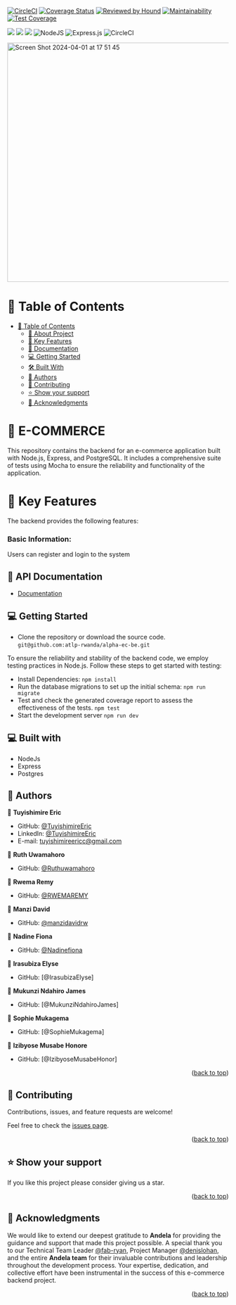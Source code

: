 [![CircleCI](https://dl.circleci.com/status-badge/img/gh/atlp-rwanda/alpha-ec-be/tree/develop.svg?style=svg)](https://dl.circleci.com/status-badge/redirect/gh/atlp-rwanda/alpha-ec-be/tree/develop)
[![Coverage Status](https://coveralls.io/repos/github/atlp-rwanda/alpha-ec-be/badge.svg)](https://coveralls.io/github/atlp-rwanda/alpha-ec-be)
[![Reviewed by Hound](https://img.shields.io/badge/Reviewed_by-Hound-8E64B0.svg)](https://houndci.com)
[![Maintainability](https://api.codeclimate.com/v1/badges/ff7b5120f00838b17f66/maintainability)](https://codeclimate.com/github/atlp-rwanda/alpha-ec-be/maintainability)
[![Test Coverage](https://api.codeclimate.com/v1/badges/ff7b5120f00838b17f66/test_coverage)](https://codeclimate.com/github/atlp-rwanda/alpha-ec-be/test_coverage)



![](https://img.shields.io/badge/Maintained-Yes-green)
![](https://img.shields.io/badge/Pull_Requests-Accepting-green)
![](https://img.shields.io/badge/Contributions-Accepting-cyan)
![NodeJS](https://img.shields.io/badge/node.js-6DA55F?style=for-the-badge&logo=node.js&logoColor=white) ![Express.js](https://img.shields.io/badge/express.js-%23404d59.svg?style=for-the-badge&logo=express&logoColor=%2361DAFB) ![CircleCI](https://img.shields.io/badge/circle%20ci-%23161616.svg?style=for-the-badge&logo=circleci&logoColor=white)

<div align="left">
  <img width="544" alt="Screen Shot 2024-04-01 at 17 51 45" src="https://github.com/atlp-rwanda/alpha-ec-be/assets/102757126/a79b2b93-2fcc-4909-a663-598d4339ba80">
</div>


<a name="readme-top"></a>

<!-- TABLE OF CONTENTS -->

# 📗 Table of Contents

- [📗 Table of Contents](#-table-of-contents)
  - [📖 About Project](#-about-project-)
  - [🧾 Key Features ](#-key-features-)
  - [🚀 Documentation ](#-documentation-)
  - [💻 Getting Started ](#-getting-started-)
  - [🛠 Built With ](#-built-with)
  - [👥 Authors ](#-authors-)
  - [🤝 Contributing ](#-contributing-)
  - [⭐️ Show your support ](#️-show-your-support-)
  - [🙏 Acknowledgments ](#-acknowledgments-)

<!-- PROJECT DESCRIPTION -->

# 📖 E-COMMERCE<a name="about-project"></a>

This repository contains the backend for an e-commerce application built with Node.js, Express, and PostgreSQL. It includes a comprehensive suite of tests using Mocha to ensure the reliability and functionality of the application.


# 🧾 Key Features <a name="key-features"></a>

The backend provides the following features:

### Basic Information:

Users can register and login to the system

## 🚀 API Documentation <a name="documentation"></a>

- [Documentation](https://alpha-ec-be.onrender.com/swagger/)

<!-- GETTING STARTED -->

## 💻 Getting Started <a name="getting-started"></a>

- Clone the repository or download the source code.
  `git@github.com:atlp-rwanda/alpha-ec-be.git`

To ensure the reliability and stability of the backend code, we employ testing practices in Node.js. Follow these steps to get started with testing:

- Install Dependencies:
  `npm install`
- Run the database migrations to set up the initial schema:
  `npm run migrate`
- Test and check the generated coverage report to assess the effectiveness of the tests.
  `npm test`
- Start the development server
  `npm run dev`

## 💻 Built with <a name="built-with-"></a>

- NodeJs
- Express
- Postgres

## 👥 Authors <a name="authors"></a>

👤 **Tuyishimire Eric**

- GitHub: [@TuyishimireEric](https://github.com/TuyishimireEric)
- LinkedIn: [@TuyishimireEric](https://www.linkedin.com/in/TuyishimireEric/)
- E-mail: <a href="mailto:tuyishimireericc@gmail.com">tuyishimireericc@gmail.com</a>

👤 **Ruth Uwamahoro**

- GitHub: [@Ruthuwamahoro](https://github.com/Ruthuwamahoro)

👤 **Rwema Remy**

- GitHub: [@RWEMAREMY](https://github.com/RWEMAREMY)

👤 **Manzi David**

- GitHub: [@manzidavidrw](https://github.com/manzidavidrw)

👤 **Nadine Fiona**

- GitHub: [@Nadinefiona](https://github.com/Nadinefiona)

👤 **Irasubiza Elyse**

- GitHub: [@IrasubizaElyse]

👤 **Mukunzi Ndahiro James**

- GitHub: [@MukunziNdahiroJames]

👤 **Sophie Mukagema**

- GitHub: [@SophieMukagema]

👤 **Izibyose Musabe Honore**

- GitHub: [@IzibyoseMusabeHonor]

<p align="right">(<a href="#readme-top">back to top</a>)</p>

<!-- FUTURE FEATURES -->

## 🤝 Contributing <a name="contributing"></a>

Contributions, issues, and feature requests are welcome!

Feel free to check the [issues page](https://github.com/atlp-rwanda/alpha-ec-be/issues).

<p align="right">(<a href="#readme-top">back to top</a>)</p>

<!-- SUPPORT -->

## ⭐️ Show your support <a name="support"></a>

If you like this project please consider giving us a star.

<p align="right">(<a href="#readme-top">back to top</a>)</p>

<!-- ACKNOWLEDGEMENTS -->

## 🙏 Acknowledgments <a name="acknowledgements"></a>

We would like to extend our deepest gratitude to **Andela** for providing the guidance and support that made this project possible. A special thank you to our Technical Team Leader [@fab-ryan](https://github.com/fab-ryan), Project Manager [@denislohan](https://github.com/denislohan), and the entire **Andela team** for their invaluable contributions and leadership throughout the development process. Your expertise, dedication, and collective effort have been instrumental in the success of this e-commerce backend project.

<p align="right">(<a href="#readme-top">back to top</a>)</p>
